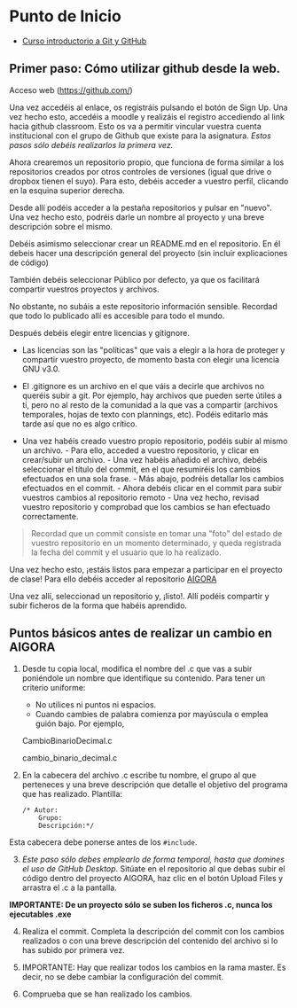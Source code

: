 # Punto de Inicio

- [Curso introductorio a Git y GitHub](https://github.com/oscarperpinan/intro_github/raw/master/intro_github.pdf)

## Primer paso: Cómo utilizar github desde la web. 
 Acceso web
(https://github.com/)
 
Una vez accedéis al enlace, os registráis pulsando el botón de Sign Up.
Una vez hecho esto, accedéis a moodle y realizáis el registro accediendo al link hacia github classroom. 
Esto os va a permitir vincular vuestra cuenta institucional con el grupo de Github que existe para la asignatura. _Estos pasos sólo debéis realizarlos la primera vez._ 

Ahora crearemos un repositorio propio, que funciona de forma similar a los repositorios creados por otros controles de versiones (igual que drive o dropbox tienen el suyo). 
Para esto, debéis acceder a vuestro perfil, clicando en la esquina superior derecha.

Desde allí podéis acceder a la pestaña repositorios y pulsar en "nuevo".
Una vez hecho esto, podréis darle un nombre al proyecto y una breve descripción sobre el mismo.

Debéis asimismo seleccionar crear un README.md en el repositorio. En él debeis hacer una descripción general del proyecto (sin incluir explicaciones de código) 

También debéis seleccionar Público por defecto, ya que os facilitará compartir vuestros proyectos y archivos.

No obstante, no subáis a este repositorio información sensible. Recordad que todo lo publicado allí es accesible para todo el mundo.

Después debéis elegir entre licencias y gitignore.

- Las licencias son las "políticas" que vais a elegir a la hora de proteger y compartir vuestro proyecto, de momento basta con elegir una licencia GNU v3.0.
- El .gitignore es un archivo en el que váis a decirle que archivos no queréis subir a git. Por ejemplo, hay archivos que pueden serte útiles a ti, pero no al resto de la comunidad a la que vas a compartir (archivos temporales, hojas de texto con plannings, etc). Podéis editarlo más tarde así que no es algo crítico.

- Una vez habéis creado vuestro propio repositorio, podéis subir al mismo un archivo. 
      - Para ello, acceded a vuestro repositorio, y clicar en crear/subir un archivo.
      - Una vez habéis añadido el archivo, debéis seleccionar el título del commit, en el que resumiréis los cambios efectuados en una                sola frase.
      - Más abajo, podréis detallar los cambios efectuados en el commit.
      - Ahora debéis clicar en el commit para subir vuestros cambios al repositorio remoto
      - Una vez hecho, revisad vuestro repositorio y comprobad que los cambios se han efectuado correctamente.

> Recordad que un commit consiste en tomar una "foto" del estado de vuestro repositorio en un momento determinado, y queda registrada la fecha del commit y el usuario que lo ha realizado.

Una vez hecho esto, ¡estáis listos para empezar a participar en el proyecto de clase!
Para ello debéis acceder al repositorio [AIGORA](https://github.com/aigora)

Una vez allí, seleccionad un repositorio y, ¡listo!. Allí podéis compartir y subir ficheros de la forma que habéis aprendido.


Puntos básicos antes de realizar un cambio en AIGORA
--
1. Desde tu copia local, modifica el nombre del .c que vas a subir poniéndole un nombre que identifique su contenido. Para tener un criterio uniforme:
      - No utilices ni puntos ni espacios.
      - Cuando cambies de palabra comienza por mayúscula o emplea guión bajo. Por ejemplo,
      
      CambioBinarioDecimal.c 
          
      cambio_binario_decimal.c
      
2. En la cabecera del archivo .c escribe tu nombre, el grupo al que perteneces y una breve descripción que detalle el objetivo del programa que has realizado.
    Plantilla:
    ``` 
    /* Autor:
        Grupo:
        Descripción:*/
     ```
  Esta cabecera debe ponerse antes de los `#include`.

3. _Este paso sólo debes emplearlo de forma temporal, hasta que domines el uso de GitHub Desktop_. Sitúate en el repositorio al que debas subir el código dentro del proyecto AIGORA, haz clic en el botón Upload Files y arrastra el .c a la pantalla.

**IMPORTANTE: De un proyecto sólo se suben los ficheros .c, nunca los ejecutables .exe**

4. Realiza el commit. Completa la descripción del commit con los cambios realizados o con una breve descripción del contenido del archivo si lo has subido por primera vez.

5. IMPORTANTE: Hay que realizar todos los cambios en la rama master. Es decir, no se debe cambiar la configuración del commit. 

6. Comprueba que se han realizado los cambios.


  
